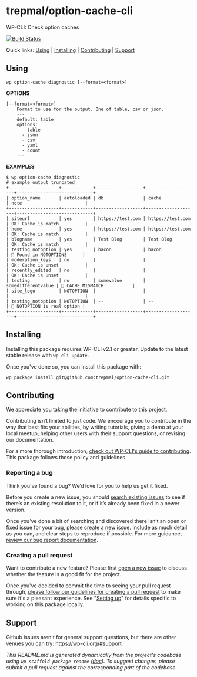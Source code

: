 trepmal/option-cache-cli
========================

WP-CLI: Check option caches

[![Build Status](https://travis-ci.org/trepmal/option-cache-cli.svg?branch=master)](https://travis-ci.org/trepmal/option-cache-cli)

Quick links: [Using](#using) | [Installing](#installing) | [Contributing](#contributing) | [Support](#support)

## Using

~~~
wp option-cache diagnostic [--format=<format>]
~~~

**OPTIONS**

	[--format=<format>]
		Format to use for the output. One of table, csv or json.
		---
		default: table
		options:
		  - table
		  - json
		  - csv
		  - yaml
		  - count
		---

**EXAMPLES**

    $ wp option-cache diagnostic
    # example output truncated
    +-------------------+------------+------------------+--------------------+-----------------------------+
    | option_name       | autoloaded | db               | cache              | note                        |
    +-------------------+------------+------------------+--------------------+-----------------------------+
    | siteurl           | yes        | https://test.com | https://test.com   | OK: Cache is match          |
    | home              | yes        | https://test.com | https://test.com   | OK: Cache is match          |
    | blogname          | yes        | Test Blog        | Test Blog          | OK: Cache is match          |
    | testing_notoption | yes        | bacon            | bacon              | 🚨 Found in NOTOPTIONS      |
    | moderation_keys   | no         |                  |                    | OK: Cache is unset          |
    | recently_edited   | no         |                  |                    | OK: Cache is unset          |
    | testing           | no         | somevalue        | somedifferentvalue | 🚨 CACHE MISMATCH           |
    | site_logo         | NOTOPTION  | --               | --                 |                             |
    | testing_notoption | NOTOPTION  | --               | --                 | 🚨 NOTOPTION is real option |
    +-------------------+------------+------------------+--------------------+-----------------------------+

## Installing

Installing this package requires WP-CLI v2.1 or greater. Update to the latest stable release with `wp cli update`.

Once you've done so, you can install this package with:

    wp package install git@github.com:trepmal/option-cache-cli.git

## Contributing

We appreciate you taking the initiative to contribute to this project.

Contributing isn’t limited to just code. We encourage you to contribute in the way that best fits your abilities, by writing tutorials, giving a demo at your local meetup, helping other users with their support questions, or revising our documentation.

For a more thorough introduction, [check out WP-CLI's guide to contributing](https://make.wordpress.org/cli/handbook/contributing/). This package follows those policy and guidelines.

### Reporting a bug

Think you’ve found a bug? We’d love for you to help us get it fixed.

Before you create a new issue, you should [search existing issues](https://github.com/trepmal/option-cache-cli/issues?q=label%3Abug%20) to see if there’s an existing resolution to it, or if it’s already been fixed in a newer version.

Once you’ve done a bit of searching and discovered there isn’t an open or fixed issue for your bug, please [create a new issue](https://github.com/trepmal/option-cache-cli/issues/new). Include as much detail as you can, and clear steps to reproduce if possible. For more guidance, [review our bug report documentation](https://make.wordpress.org/cli/handbook/bug-reports/).

### Creating a pull request

Want to contribute a new feature? Please first [open a new issue](https://github.com/trepmal/option-cache-cli/issues/new) to discuss whether the feature is a good fit for the project.

Once you've decided to commit the time to seeing your pull request through, [please follow our guidelines for creating a pull request](https://make.wordpress.org/cli/handbook/pull-requests/) to make sure it's a pleasant experience. See "[Setting up](https://make.wordpress.org/cli/handbook/pull-requests/#setting-up)" for details specific to working on this package locally.

## Support

Github issues aren't for general support questions, but there are other venues you can try: https://wp-cli.org/#support


*This README.md is generated dynamically from the project's codebase using `wp scaffold package-readme` ([doc](https://github.com/wp-cli/scaffold-package-command#wp-scaffold-package-readme)). To suggest changes, please submit a pull request against the corresponding part of the codebase.*
